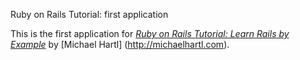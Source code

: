 
Ruby on Rails Tutorial: first application

This is the first application for
[*Ruby on Rails Tutorial: Learn Rails by Example*](http://railstutorial.org)
by [Michael Hartl] (http://michaelhartl.com).

